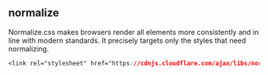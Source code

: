 ## normalize

Normalize.css makes browsers render all elements more consistently and in line with modern standards. It precisely targets only the styles that need normalizing.

```css
<link rel="stylesheet" href="https://cdnjs.cloudflare.com/ajax/libs/normalize/7.0.0/normalize.css" />
```
